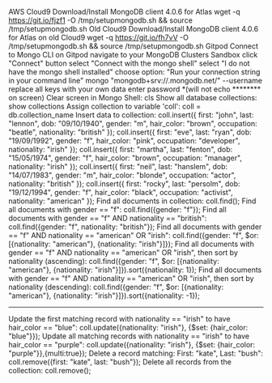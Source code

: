 AWS Cloud9
Download/Install MongoDB client 4.0.6 for Atlas
wget -q https://git.io/fjzf1 -O /tmp/setupmongodb.sh && source /tmp/setupmongodb.sh
Old Cloud9
Download/Install MongoDB client 4.0.6 for Atlas on old Cloud9
wget -q https://git.io/fh7vV -O /tmp/setupmongodb.sh && source /tmp/setupmongodb.sh
Gitpod
Connect to Mongo CLI on Gitpod
navigate to your MongoDB Clusters Sandbox
click "Connect" button
select "Connect with the mongo shell"
select "I do not have the mongo shell installed"
choose option: "Run your connection string in your command line"
mongo "mongodb+srv://<CLUSTER-NAME>.mongodb.net/<DBname>" --username <USERNAME>
replace all <angle-bracket> keys with your own data
enter password *(will not echo ******** on screen)
Clear screen in Mongo Shell:
cls
Show all database collections:
show collections
Assign collection to variable 'coll':
coll = db.collection_name
Insert data to collection:
coll.insert({
    first: "john",
    last: "lennon",
    dob: "09/10/1940",
    gender: "m",
    hair_color: "brown",
    occupation: "beatle",
    nationality: "british"
});
coll.insert({
    first: "eve",
    last: "ryan",
    dob: "19/09/1992",
    gender: "f",
    hair_color: "pink",
    occupation: "developer",
    nationality: "irish"
});
coll.insert({
    first: "martha",
    last: "fenton",
    dob: "15/05/1974",
    gender: "f",
    hair_color: "brown",
    occupation: "manager",
    nationality: "irish"
});
coll.insert({
    first: "neil",
    last: "hanslem",
    dob: "14/07/1983",
    gender: "m",
    hair_color: "blonde",
    occupation: "actor",
    nationality: "british"
});
coll.insert({
    first: "rocky",
    last: "persolm",
    dob: "19/12/1994",
    gender: "f",
    hair_color: "black",
    occupation: "activist",
    nationality: "american"
});
Find all documents in collection:
coll.find();
Find all documents with gender == "f":
coll.find({gender: "f"});
Find all documents with gender == "f" AND nationality == "british":
coll.find({gender: "f", nationality: "british"});
Find all documents with gender == "f" AND nationality == "american" OR "irish":
coll.find({gender: "f", $or: [{nationality: "american"}, {nationality: "irish"}]});
Find all documents with gender == "f" AND nationality == "american" OR "irish", then sort by nationality (ascending):
coll.find({gender: "f", $or: [{nationality: "american"}, {nationality: "irish"}]}).sort({nationality: 1});
Find all documents with gender == "f" AND nationality == "american" OR "irish", then sort by nationality (descending):
coll.find({gender: "f", $or: [{nationality: "american"}, {nationality: "irish"}]}).sort({nationality: -1});


-------------------------------------------------------------------------------------------

Update the first matching record with nationality == "irish" to have hair_color == "blue":
coll.update({nationality: "irish"}, {$set: {hair_color: "blue"}});
Update all matching records with nationality == "irish" to have hair_color == "purple":
coll.update({nationality: "irish"}, {$set: {hair_color: "purple"}},{multi:true});
Delete a record matching: First: "kate", Last: "bush":
coll.remove({first: "kate", last: "bush"});
Delete all records from the collection:
coll.remove();